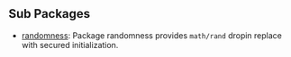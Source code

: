 # 

## Sub Packages

* [randomness](./randomness): Package randomness provides `math/rand` dropin replace with secured initialization.

